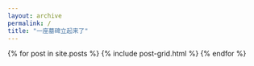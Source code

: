 ```yaml
---
layout: archive
permalink: /
title: "一座墓碑立起来了"
---
```


<div class="tiles">
{% for post in site.posts %}
	{% include post-grid.html %}
{% endfor %}
</div><!-- /.tiles -->
